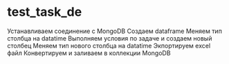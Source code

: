 # test_task_de


Устанавливаем соединение с MongoDB
Создаем dataframe
Меняем тип столбца на datatime
Выполняем условия по задаче и создаем новый столбец
Меняем тип нового столбца на datatime
Экпортируем excel файл
Конвертируем и заливаем в коллекции MongoDB 
